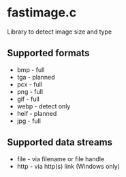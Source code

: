 # fastimage.c

Library to detect image size and type

## Supported formats

* bmp - full
* tga - planned
* pcx - full
* png - full
* gif - full
* webp - detect only
* heif - planned
* jpg - full

## Supported data streams

* file - via filename or file handle
* http - via http(s) link (Windows only)
